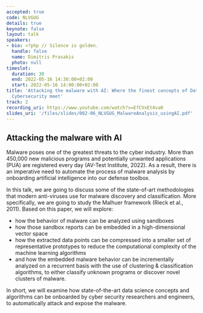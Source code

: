```yaml
---
accepted: true
code: NLVGUG
details: true
keynote: false
layout: talk
speakers:
- bio: <?php // Silence is golden.
  handle: false
  name: Dimitris Prasakis
  photo: null
timeslot:
  duration: 30
  end: 2022-05-16 14:30:00+02:00
  start: 2022-05-16 14:00:00+02:00
title: 'Attacking the malware with AI: Where the finest concepts of Data Science &
  Cybersecurity meet'
track: 2
recording_uri: https://www.youtube.com/watch?v=EfCVxEt4va0
slides_uri: '/files/slides/002-06_NLVGUG_MalwareAnalysis_usingAI.pdf'
---
```


## Attacking the malware with AI
Malware poses one of the greatest threats to the cyber industry.
 More than 450,000 new malicious programs and potentially unwanted applications (PUA) are registered every day (AV-Test Institute, 2022).
As a result, there is an imperative need to automate the process of malware analysis by onboarding artificial intelligence into our defense toolbox.

In this talk, we are going to discuss some of the state-of-art methodologies that modern anti-viruses use for malware discovery and classification.
More specifically, we are going to study the Malhuer framework (Rieck et al., 2011).
Based on this paper, we will explore:
- how the behavior of malware can be analyzed using sandboxes
- how those sandbox reports can be embedded in a high-dimensional vector space
- how the extracted data points can be compressed into a smaller set of representative prototypes to reduce the computational complexity of the machine learning algorithms
- and how the embedded malware behavior can be incrementally analyzed on a recurrent basis with the use of clustering & classification algorithms, to either classify unknown programs or discover novel clusters of malware.

In short, we will examine how state-of-the-art data science concepts and algorithms can be onboarded by cyber security researchers and engineers, to automatically attack and expose the malware.